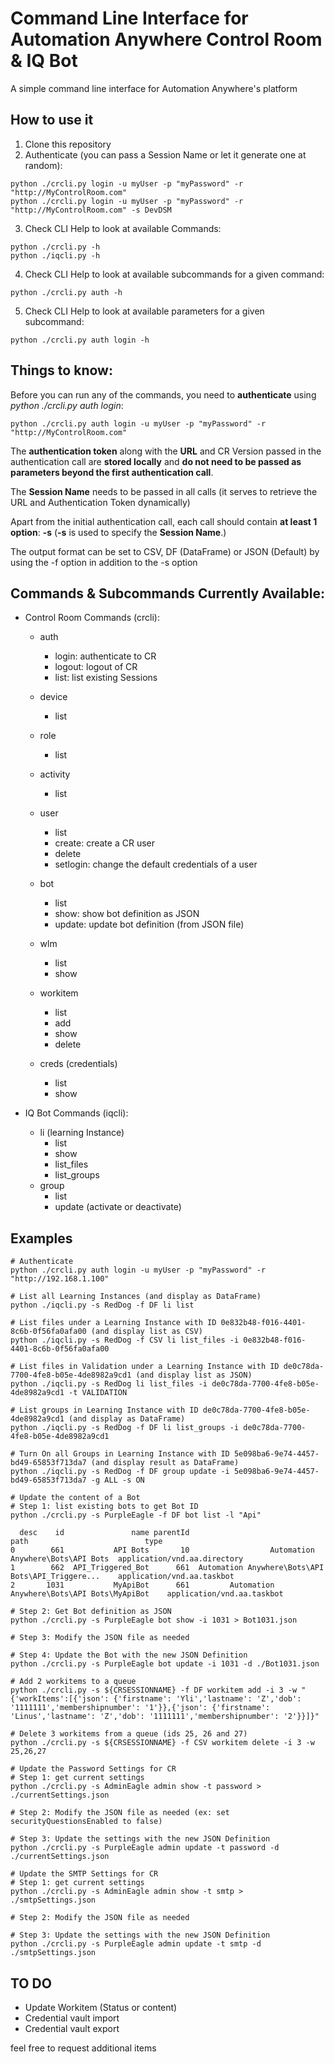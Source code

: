 # Command Line Interface for Automation Anywhere Control Room & IQ Bot
A simple command line interface for Automation Anywhere's platform

## How to use it

1. Clone this repository
2. Authenticate (you can pass a Session Name or let it generate one at random):

```
python ./crcli.py login -u myUser -p "myPassword" -r "http://MyControlRoom.com"
python ./crcli.py login -u myUser -p "myPassword" -r "http://MyControlRoom.com" -s DevDSM
```

3. Check CLI Help to look at available Commands:

```
python ./crcli.py -h
python ./iqcli.py -h
```

4. Check CLI Help to look at available subcommands for a given command:

```
python ./crcli.py auth -h
```

5. Check CLI Help to look at available parameters for a given subcommand:
```
python ./crcli.py auth login -h
```

## Things to know:

Before you can run any of the commands, you need to **authenticate** using *python ./crcli.py auth login*:

```
python ./crcli.py auth login -u myUser -p "myPassword" -r "http://MyControlRoom.com"
```

The **authentication token** along with the **URL** and CR Version passed in the authentication call are **stored locally** and **do not need to be passed as parameters beyond the first authentication call**.

The **Session Name** needs to be passed in all calls (it serves to retrieve the URL and Authentication Token dynamically)

Apart from the initial authentication call, each call should contain **at least 1 option**: **-s** (**-s** is used to specify the **Session Name**.)

The output format can be set to CSV, DF (DataFrame) or JSON (Default) by using the -f option in addition to the -s option


## Commands & Subcommands Currently Available:

* Control Room Commands (crcli):
  * auth
    * login: authenticate to CR
    * logout: logout of CR
    * list: list existing Sessions
  * device
    * list
  * role
    * list
  * activity
    * list
  * user
    * list
    * create: create a CR user
    * delete
    * setlogin: change the default credentials of a user

  * bot
    * list
    * show: show bot definition as JSON
    * update: update bot definition (from JSON file)

  * wlm
    * list
    * show

  * workitem
      * list
      * add
      * show
      * delete

  * creds (credentials)
      * list
      * show

* IQ Bot Commands (iqcli):
  * li (learning Instance)
    * list
    * show
    * list_files
    * list_groups
  * group
    * list
    * update (activate or deactivate)

## Examples
```
# Authenticate
python ./crcli.py auth login -u myUser -p "myPassword" -r "http://192.168.1.100"
```

```
# List all Learning Instances (and display as DataFrame)
python ./iqcli.py -s RedDog -f DF li list
```

```
# List files under a Learning Instance with ID 0e832b48-f016-4401-8c6b-0f56fa0afa00 (and display list as CSV)
python ./iqcli.py -s RedDog -f CSV li list_files -i 0e832b48-f016-4401-8c6b-0f56fa0afa00
```

```
# List files in Validation under a Learning Instance with ID de0c78da-7700-4fe8-b05e-4de8982a9cd1 (and display list as JSON)
python ./iqcli.py -s RedDog li list_files -i de0c78da-7700-4fe8-b05e-4de8982a9cd1 -t VALIDATION
```


```
# List groups in Learning Instance with ID de0c78da-7700-4fe8-b05e-4de8982a9cd1 (and display as DataFrame)
python ./iqcli.py -s RedDog -f DF li list_groups -i de0c78da-7700-4fe8-b05e-4de8982a9cd1
```

```
# Turn On all Groups in Learning Instance with ID 5e098ba6-9e74-4457-bd49-65853f713da7 (and display result as DataFrame)
python ./iqcli.py -s RedDog -f DF group update -i 5e098ba6-9e74-4457-bd49-65853f713da7 -g ALL -s ON
```

```
# Update the content of a Bot
# Step 1: list existing bots to get Bot ID
python ./crcli.py -s PurpleEagle -f DF bot list -l "Api"

  desc    id               name parentId                                               path                          type
0        661           API Bots       10                  Automation Anywhere\Bots\API Bots  application/vnd.aa.directory
1        662  API_Triggered_Bot      661  Automation Anywhere\Bots\API Bots\API_Triggere...    application/vnd.aa.taskbot
2       1031           MyApiBot      661         Automation Anywhere\Bots\API Bots\MyApiBot    application/vnd.aa.taskbot

# Step 2: Get Bot definition as JSON
python ./crcli.py -s PurpleEagle bot show -i 1031 > Bot1031.json

# Step 3: Modify the JSON file as needed

# Step 4: Update the Bot with the new JSON Definition
python ./crcli.py -s PurpleEagle bot update -i 1031 -d ./Bot1031.json
```

```
# Add 2 workitems to a queue
python ./crcli.py -s ${CRSESSIONNAME} -f DF workitem add -i 3 -w "{'workItems':[{'json': {'firstname': 'Yli','lastname': 'Z','dob': '1111111','membershipnumber': '1'}},{'json': {'firstname': 'Linus','lastname': 'Z','dob': '1111111','membershipnumber': '2'}}]}"
```

```
# Delete 3 workitems from a queue (ids 25, 26 and 27)
python ./crcli.py -s ${CRSESSIONNAME} -f CSV workitem delete -i 3 -w 25,26,27
```


```
# Update the Password Settings for CR
# Step 1: get current settings
python ./crcli.py -s AdminEagle admin show -t password > ./currentSettings.json

# Step 2: Modify the JSON file as needed (ex: set securityQuestionsEnabled to false)

# Step 3: Update the settings with the new JSON Definition
python ./crcli.py -s PurpleEagle admin update -t password -d ./currentSettings.json
```

```
# Update the SMTP Settings for CR
# Step 1: get current settings
python ./crcli.py -s AdminEagle admin show -t smtp > ./smtpSettings.json

# Step 2: Modify the JSON file as needed

# Step 3: Update the settings with the new JSON Definition
python ./crcli.py -s PurpleEagle admin update -t smtp -d ./smtpSettings.json
```


## TO DO

  * Update Workitem (Status or content)
  * Credential vault import
  * Credential vault export

feel free to request additional items
